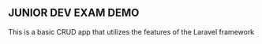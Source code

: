 
## JUNIOR DEV EXAM DEMO

This is a basic CRUD app that utilizes the features of the Laravel framework